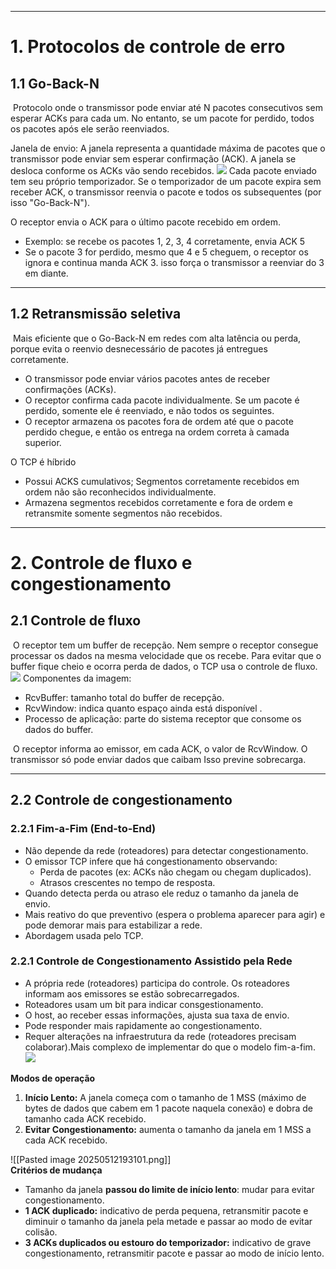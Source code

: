 

___
# **1. Protocolos de controle de erro**

## **1.1 Go-Back-N**
 Protocolo onde o transmissor pode enviar até N pacotes consecutivos sem esperar ACKs para cada um. No entanto, se um pacote for perdido, todos os pacotes após ele serão reenviados.

Janela de envio: A janela representa a quantidade máxima de pacotes que o transmissor pode enviar sem esperar confirmação (ACK). A janela se desloca conforme os ACKs vão sendo recebidos.
![](https://lh7-rt.googleusercontent.com/docsz/AD_4nXcN9DluFiKNgS3khjwO7T6GZRzdeyQlMX6tpEtG2_OGTvgkLyWAjgQ3LJqZ49JjjlPoUwGCot-yEm1DIoWf6EizXBOIrjWN9FYKG0oHGP5aX5giU4oqLxRPpnUzmsKx1amwLUDVGA?key=HrOhHC0_-ked6RNCpQ0o3PZn)
Cada pacote enviado tem seu próprio temporizador. Se o temporizador de um pacote expira sem receber ACK, o transmissor reenvia o pacote e todos os subsequentes (por isso "Go-Back-N").

O receptor envia o ACK para o último pacote recebido em ordem.
- Exemplo: se recebe os pacotes 1, 2, 3, 4 corretamente, envia ACK 5
- Se o pacote 3 for perdido, mesmo que 4 e 5 cheguem, o receptor os ignora e continua manda ACK 3. isso força o transmissor a reenviar do 3 em diante.

---
## **1.2 Retransmissão seletiva**
 Mais eficiente que o Go-Back-N em redes com alta latência ou perda, porque evita o reenvio desnecessário de pacotes já entregues corretamente.
- O transmissor pode enviar vários pacotes antes de receber confirmações (ACKs).
- O receptor confirma cada pacote individualmente. Se um pacote é perdido, somente ele é reenviado, e não todos os seguintes.
- O receptor armazena os pacotes fora de ordem até que o pacote perdido chegue, e então os entrega na ordem correta à camada superior.  

O TCP é híbrido
- Possui ACKS cumulativos; Segmentos corretamente recebidos em ordem não são reconhecidos individualmente.
- Armazena segmentos recebidos corretamente e fora de ordem e retransmite somente segmentos não recebidos.

________________________________________________________________________
# **2. Controle de fluxo e congestionamento**

## **2.1 Controle de fluxo**
 O receptor tem um buffer de recepção. Nem sempre o receptor consegue processar os dados na mesma velocidade que os recebe. Para evitar que o buffer fique cheio e ocorra perda de dados, o TCP usa o controle de fluxo.  
![](https://lh7-rt.googleusercontent.com/docsz/AD_4nXcGlhawycTb2W5CmIn4M7VUlCDm6fB7Ja3CkhGD67TbPDcTAlBGqo7XdkG38CfmGWu4nTJ4WVuD5kwX9canZeZB6P52cGCpSw8C7UGs1da4djM1RdgXFIqUldRaFNmtAB2tSuySSg?key=HrOhHC0_-ked6RNCpQ0o3PZn)
Componentes da imagem:
- RcvBuffer: tamanho total do buffer de recepção.
- RcvWindow: indica quanto espaço ainda está disponível .
- Processo de aplicação: parte do sistema receptor que consome os dados do buffer.

 O receptor informa ao emissor, em cada ACK, o valor de RcvWindow. O transmissor só pode enviar dados que caibam Isso previne sobrecarga.

---
## **2.2 Controle de congestionamento**

### **2.2.1 Fim-a-Fim (End-to-End)**
- Não depende da rede (roteadores) para detectar congestionamento.
- O emissor TCP infere que há congestionamento observando:
	- Perda de pacotes (ex: ACKs não chegam ou chegam duplicados).
	- Atrasos crescentes no tempo de resposta.
- Quando detecta perda ou atraso ele reduz o tamanho da janela de envio.
- Mais reativo do que preventivo (espera o problema aparecer para agir) e pode demorar mais para estabilizar a rede.
- Abordagem usada pelo TCP.  
### **2.2.1 Controle de Congestionamento Assistido pela Rede**
- A própria rede (roteadores) participa do controle. Os roteadores informam aos emissores se estão sobrecarregados.
- Roteadores usam um bit para indicar consgestionamento.
- O host, ao receber essas informações, ajusta sua taxa de envio.
- Pode responder mais rapidamente ao congestionamento.
- Requer alterações na infraestrutura da rede (roteadores precisam colaborar).Mais complexo de implementar do que o modelo fim-a-fim.
![](https://lh7-rt.googleusercontent.com/docsz/AD_4nXeg0hmcsIDIz64WXMWhuYXSh3aGjYyh_nksQzuuJIYS_rGxW2U6cbzfheZ3TT2EBQKwgDmmocnh5djZPGI8DMF4ct6ekyMOPEjOQWT6MJWXKoC0sfKJ_pkL8hdfTv9RJjeugqG1WQ?key=HrOhHC0_-ked6RNCpQ0o3PZn)

**Modos de operação**
1. **Início Lento:** A janela começa com o tamanho de 1 MSS (máximo de bytes de dados que cabem em 1 pacote naquela conexão) e dobra de tamanho cada ACK recebido.
2. **Evitar Congestionamento:** aumenta o tamanho da janela em 1 MSS a cada ACK recebido.

![[Pasted image 20250512193101.png]]  
**Critérios de mudança** 
- Tamanho da janela **passou do limite de início lento**: mudar para evitar congestionamento.
- **1 ACK duplicado:** indicativo de perda pequena, retransmitir pacote e diminuir o tamanho da janela pela metade e passar ao modo de evitar colisão.
- **3 ACKs duplicados ou estouro do temporizador:** indicativo de grave congestionamento, retransmitir pacote e passar ao modo de início lento.